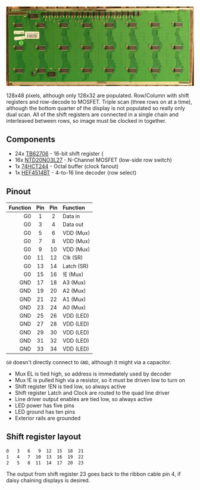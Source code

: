 ![Indoor LED display component side](images/indoor-pcb.jpg)

128x48 pixels, although only 128x32 are populated.
Row/Column with shift registers and row-decode to MOSFET.
Triple scan (three rows on at a time), although the bottom quarter
of the display is not populated so really only dual scan.
All of the shift registers are connected in a single chain
and interleaved between rows, so image must be clocked in together.

## Components

* 24x [TB62706](datasheets/TB62706.pdf) - 16-bit shift register (
* 16x [NTD20NO3L27](datasheets/NTD20N03L27-D.PDF) - N-Channel MOSFET (low-side row switch)
* 1x [74HCT244](datasheets/74HC_HCT244.pdf) - Octal buffer (clock fanout)
* 1x [HEF4514BT](datasheets/HEF4514BT.pdf) - 4-to-16 line decoder (row select)

## Pinout

| Function | Pin | Pin | Function  |
| -------: | :-: | :-: | :-------- |
| G0       |  1  |  2  | Data in   |
| G0       |  3  |  4  | Data out  |
| G0       |  5  |  6  | VDD (Mux) |
| G0       |  7  |  8  | VDD (Mux) |
| G0       |  9  | 10  | VDD (Mux) |
| G0       | 11  | 12  | Clk (SR)  |
| G0       | 13  | 14  | Latch (SR)|
| G0       | 15  | 16  | !E (Mux)  |
| GND      | 17  | 18  | A3 (Mux)  |
| GND      | 19  | 20  | A2 (Mux)  |
| GND      | 21  | 22  | A1 (Mux)  |
| GND      | 23  | 24  | A0 (Mux)  |
| GND      | 25  | 26  | VDD (LED) |
| GND      | 27  | 28  | VDD (LED) |
| GND      | 29  | 30  | VDD (LED) |
| GND      | 31  | 32  | VDD (LED) |
| GND      | 33  | 34  | VDD (LED) |

`G0` doesn't directly connect to `GND`, although it might via a capacitor.

* Mux EL is tied high, so address is immediately used by decoder
* Mux !E is pulled high via a resistor, so it must be driven low to turn on
* Shift register !EN is tied low, so always active
* Shift register Latch and Clock are routed to the quad line driver
* Line driver output enables are tied low, so always active
* LED power has five pins
* LED ground has ten pins
* Exterior rails are grounded

## Shift register layout

```
0   3   6   9  12  15  18  21
1   4   7  10  13  16  19  22
2   5   8  11  14  17  20  23
```

The output from shift register 23 goes back to the ribbon
cable pin 4, if daisy chaining displays is desired.
